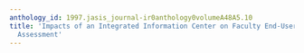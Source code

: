 ```yaml
---
anthology_id: 1997.jasis_journal-ir0anthology0volumeA48A5.10
title: 'Impacts of an Integrated Information Center on Faculty End-Users: A Qualitative
  Assessment'
---
```

